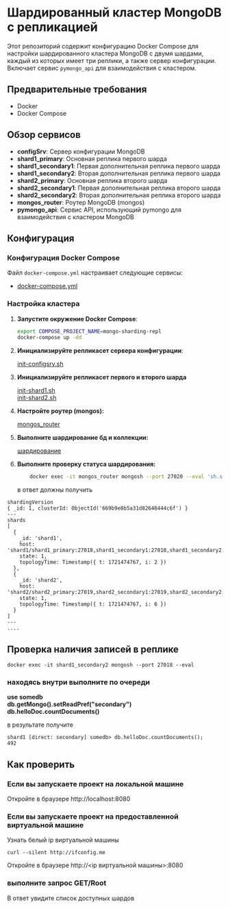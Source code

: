 #  Шардированный кластер MongoDB с репликацией

Этот репозиторий содержит конфигурацию Docker Compose для настройки шардированного кластера MongoDB с двумя шардами,</br> 
каждый из которых имеет три реплики, а также сервер конфигурации.</br> 
Включает сервис `pymongo_api` для взаимодействия с кластером.



## Предварительные требования

- Docker
- Docker Compose

## Обзор сервисов

- **configSrv**: Сервер конфигурации MongoDB
- **shard1_primary**: Основная реплика первого шарда
- **shard1_secondary1**: Первая дополнительная реплика первого шарда
- **shard1_secondary2**: Вторая дополнительная реплика первого шарда
- **shard2_primary**: Основная реплика второго шарда
- **shard2_secondary1**: Первая дополнительная реплика второго шарда
- **shard2_secondary2**: Вторая дополнительная реплика второго шарда
- **mongos_router**: Роутер MongoDB (mongos)
- **pymongo_api**: Сервис API, использующий pymongo для взаимодействия с кластером MongoDB


## Конфигурация

### Конфигурация Docker Compose

Файл `docker-compose.yml` настраивает следующие сервисы:

- [docker-compose.yml](compose.yaml)

### Настройка кластера

1. **Запустите окружение Docker Compose**:

    ```bash
    export COMPOSE_PROJECT_NAME=mongo-sharding-repl
    docker-compose up -dd
    ```

2. **Инициализируйте репликасет сервера конфигурации**:

   [init-configsrv.sh](scripts/init-configsvr.sh)

3. **Инициализируйте репликасет первого и второго шарда**

   [init-shard1.sh](scripts/init-shard1.sh)</br>
   [init-shard2.sh](scripts/init-shard2.sh)

4. **Настройте роутер (mongos):**

   [mongos_router](scripts/add-shards.sh)

5. **Выполните шардирование бд и коллекции:**

    [шардирование](scripts/mongo-init.sh)

6.  **Выполните проверку статуса шардирования:**
      ```bash
          docker exec -it mongos_router mongosh --port 27020 --eval 'sh.status()'
    ```
    в ответ должны получить 
```
shardingVersion
{ _id: 1, clusterId: ObjectId('669b9e8b5a31d82648444c6f') }
---
shards
[
  {
    _id: 'shard1',
    host: 'shard1/shard1_primary:27018,shard1_secondary1:27018,shard1_secondary2:27018',
    state: 1,
    topologyTime: Timestamp({ t: 1721474767, i: 2 })
  },
  {
    _id: 'shard2',
    host: 'shard2/shard2_primary:27019,shard2_secondary1:27019,shard2_secondary2:27019',
    state: 1,
    topologyTime: Timestamp({ t: 1721474767, i: 6 })
  }
]
---
....
```
## Проверка наличия записей в реплике
```shell
docker exec -it shard1_secondary2 mongosh --port 27018 --eval 
```
###  находясь внутри выполните по очереди</br>
**use somedb**</br>
**db.getMongo().setReadPref("secondary")**</br>
**db.helloDoc.countDocuments()**</br>

в результате получите 
```
shard1 [direct: secondary] somedb> db.helloDoc.countDocuments();
492

```

## Как проверить

### Если вы запускаете проект на локальной машине

Откройте в браузере http://localhost:8080

### Если вы запускаете проект на предоставленной виртуальной машине

Узнать белый ip виртуальной машины

```shell
curl --silent http://ifconfig.me
```

Откройте в браузере http://<ip виртуальной машины>:8080

### выполните запрос GET/Root 

В ответ увидите список доступных шардов